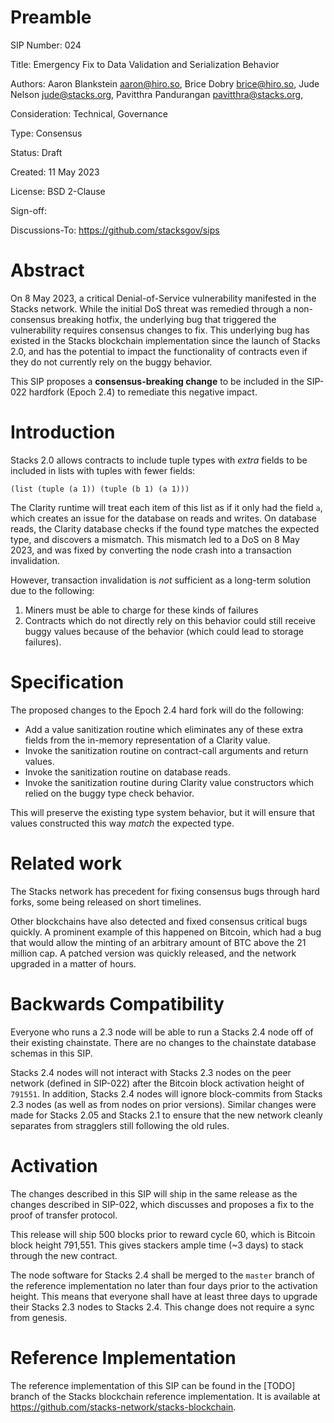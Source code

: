# Preamble

SIP Number: 024

Title: Emergency Fix to Data Validation and Serialization Behavior

Authors:
    Aaron Blankstein <aaron@hiro.so>,
    Brice Dobry <brice@hiro.so>,
    Jude Nelson <jude@stacks.org>,
    Pavitthra Pandurangan <pavitthra@stacks.org>,

Consideration: Technical, Governance

Type: Consensus

Status: Draft

Created: 11 May 2023

License: BSD 2-Clause

Sign-off: 

Discussions-To: https://github.com/stacksgov/sips

# Abstract

On 8 May 2023, a critical Denial-of-Service vulnerability manifested
in the Stacks network. While the initial DoS threat was remedied
through a non-consensus breaking hotfix, the underlying bug that
triggered the vulnerability requires consensus changes to fix.
This underlying bug has existed in the Stacks blockchain implementation
since the launch of Stacks 2.0, and has the potential to impact the
functionality of contracts even if they do not currently rely on the
buggy behavior.

This SIP proposes a **consensus-breaking change** to be included in
the SIP-022 hardfork (Epoch 2.4) to remediate this negative impact.

# Introduction

Stacks 2.0 allows contracts to include tuple types with _extra_ fields
to be included in lists with tuples with fewer fields:

```clarity
(list (tuple (a 1)) (tuple (b 1) (a 1)))
```

The Clarity runtime will treat each item of this list as if it only
had the field `a`, which creates an issue for the database on reads and writes.
On database reads, the Clarity database checks if the found type
matches the expected type, and discovers a mismatch. This mismatch
led to a DoS on 8 May 2023, and was fixed by converting the node
crash into a transaction invalidation.

However, transaction invalidation is _not_ sufficient as a long-term
solution due to the following:

1. Miners must be able to charge for these kinds of failures
2. Contracts which do not directly rely on this behavior could still
   receive buggy values because of the behavior (which could lead to storage failures).

# Specification

The proposed changes to the Epoch 2.4 hard fork will do the following:

* Add a value sanitization routine which eliminates any of these extra
  fields from the in-memory representation of a Clarity value.
* Invoke the sanitization routine on contract-call arguments and
  return values.
* Invoke the sanitization routine on database reads.
* Invoke the sanitization routine during Clarity value constructors
  which relied on the buggy type check behavior.

This will preserve the existing type system behavior, but it will ensure
that values constructed this way _match_ the expected type.

# Related work
The Stacks network has precedent for fixing consensus bugs through hard forks, some being released on 
short timelines. 

Other blockchains have also detected and fixed consensus critical bugs quickly. A prominent example of 
this happened on Bitcoin, which had a bug that would allow the minting of an arbitrary amount of BTC 
above the 21 million cap. A patched version was quickly released, and the network upgraded in a 
matter of hours. 

# Backwards Compatibility 
Everyone who runs a 2.3 node will be able to run a Stacks 2.4 node 
off of their existing chainstate. There are no changes to the chainstate database schemas in this SIP.

Stacks 2.4 nodes will not interact with Stacks 2.3 nodes on the peer network (defined in SIP-022)
after the Bitcoin block activation height of `791551`. In addition, Stacks 2.4 nodes
will ignore block-commits from Stacks 2.3 nodes (as well as from nodes on prior versions). 
Similar changes were made for Stacks 2.05 and Stacks 2.1 to ensure that the new network
cleanly separates from stragglers still following the old rules.

# Activation 
The changes described in this SIP will ship in the same release as the changes described in SIP-022, which discusses
and proposes a fix to the proof of transfer protocol.

This release will ship 500 blocks prior to reward cycle 60, which is Bitcoin block height 791,551. 
This gives stackers ample time (~3 days) to stack through the new contract. 

The node software for Stacks 2.4 shall be merged to the `master` branch of the
reference implementation no later than four days prior to the activation
height.  This means that everyone shall have at least three days to upgrade
their Stacks 2.3 nodes to Stacks 2.4. This change does not require a sync from genesis.

# Reference Implementation
The reference implementation of this SIP can be found in the
[TODO] branch of the Stacks blockchain reference implementation.  It is available at
https://github.com/stacks-network/stacks-blockchain.